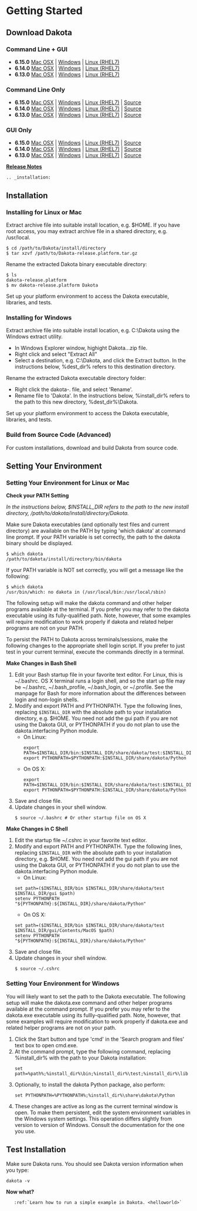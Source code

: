 Getting Started
===============

## Download Dakota

### Command Line + GUI

* **6.15.0** [Mac OSX](https://dakota.sandia.gov/sites/default/files/distributions/public/dakota-6.14.0-release-public-Darwin.x86_64-gui_cli.tar.gz) | [Windows](https://dakota.sandia.gov/sites/default/files/distributions/public/dakota-6.14.0-release-public-Windows.x64-gui_cli.zip) | [Linux (RHEL7)](https://dakota.sandia.gov/sites/default/files/distributions/public/dakota-6.14.0-release-public-rhel7.x86_64-gui_cli.tar.gz)
* **6.14.0** [Mac OSX](https://dakota.sandia.gov/sites/default/files/distributions/public/dakota-6.14.0-release-public-Darwin.x86_64-cli.tar.gz) | [Windows](https://dakota.sandia.gov/sites/default/files/distributions/public/dakota-6.14.0-release-public-Windows.x64-cli.zip) | [Linux (RHEL7)](https://dakota.sandia.gov/sites/default/files/distributions/public/dakota-6.14.0-release-public-rhel7.x86_64-cli.tar.gz)
* **6.13.0** [Mac OSX](https://dakota.sandia.gov/sites/default/files/distributions/public/dakota-6.14.0-release-public-Darwin.x86_64-gui.tar.gz) | [Windows](https://dakota.sandia.gov/sites/default/files/distributions/public/dakota-6.14.0-release-public-Windows.x64-gui.zip) | [Linux (RHEL7)](https://dakota.sandia.gov/sites/default/files/distributions/public/dakota-6.14.0-release-public-linux.x86_64-gui.tar.gz)

### Command Line Only

* **6.15.0** [Mac OSX](https://dakota.sandia.gov/sites/default/files/distributions/public/dakota-6.14.0-release-public-Darwin.x86_64-gui_cli.tar.gz) | [Windows](https://dakota.sandia.gov/sites/default/files/distributions/public/dakota-6.14.0-release-public-Windows.x64-gui_cli.zip) | [Linux (RHEL7)](https://dakota.sandia.gov/sites/default/files/distributions/public/dakota-6.14.0-release-public-rhel7.x86_64-gui_cli.tar.gz) | [Source](https://dakota.sandia.gov/sites/default/files/distributions/public/dakota-6.14.0-release-public-src-cli.tar.gz)
* **6.14.0** [Mac OSX](https://dakota.sandia.gov/sites/default/files/distributions/public/dakota-6.14.0-release-public-Darwin.x86_64-cli.tar.gz) | [Windows](https://dakota.sandia.gov/sites/default/files/distributions/public/dakota-6.14.0-release-public-Windows.x64-cli.zip) | [Linux (RHEL7)](https://dakota.sandia.gov/sites/default/files/distributions/public/dakota-6.14.0-release-public-rhel7.x86_64-cli.tar.gz) | [Source](https://dakota.sandia.gov/sites/default/files/distributions/public/dakota-6.14.0-release-public-src-cli.tar.gz)
* **6.13.0** [Mac OSX](https://dakota.sandia.gov/sites/default/files/distributions/public/dakota-6.14.0-release-public-Darwin.x86_64-gui.tar.gz) | [Windows](https://dakota.sandia.gov/sites/default/files/distributions/public/dakota-6.14.0-release-public-Windows.x64-gui.zip) | [Linux (RHEL7)](https://dakota.sandia.gov/sites/default/files/distributions/public/dakota-6.14.0-release-public-linux.x86_64-gui.tar.gz) | [Source](https://dakota.sandia.gov/sites/default/files/distributions/public/dakota-6.14.0-release-public-src-cli.tar.gz)

### GUI Only

* **6.15.0** [Mac OSX](https://dakota.sandia.gov/sites/default/files/distributions/public/dakota-6.14.0-release-public-Darwin.x86_64-gui_cli.tar.gz) | [Windows](https://dakota.sandia.gov/sites/default/files/distributions/public/dakota-6.14.0-release-public-Windows.x64-gui_cli.zip) | [Linux (RHEL7)](https://dakota.sandia.gov/sites/default/files/distributions/public/dakota-6.14.0-release-public-rhel7.x86_64-gui_cli.tar.gz) | [Source](https://dakota.sandia.gov/sites/default/files/distributions/public/dakota-6.14.0-release-public-src-gui.tar.gz)
* **6.14.0** [Mac OSX](https://dakota.sandia.gov/sites/default/files/distributions/public/dakota-6.14.0-release-public-Darwin.x86_64-cli.tar.gz) | [Windows](https://dakota.sandia.gov/sites/default/files/distributions/public/dakota-6.14.0-release-public-Windows.x64-cli.zip) | [Linux (RHEL7)](https://dakota.sandia.gov/sites/default/files/distributions/public/dakota-6.14.0-release-public-rhel7.x86_64-cli.tar.gz) | [Source](https://dakota.sandia.gov/sites/default/files/distributions/public/dakota-6.14.0-release-public-src-gui.tar.gz)
* **6.13.0** [Mac OSX](https://dakota.sandia.gov/sites/default/files/distributions/public/dakota-6.14.0-release-public-Darwin.x86_64-gui.tar.gz) | [Windows](https://dakota.sandia.gov/sites/default/files/distributions/public/dakota-6.14.0-release-public-Windows.x64-gui.zip) | [Linux (RHEL7)](https://dakota.sandia.gov/sites/default/files/distributions/public/dakota-6.14.0-release-public-linux.x86_64-gui.tar.gz) | [Source](https://dakota.sandia.gov/sites/default/files/distributions/public/dakota-6.14.0-release-public-src-gui.tar.gz)

[**Release Notes**](misc/releasenotes.md)

```{eval-rst}
.. _installation:
```
## Installation

### Installing for Linux or Mac

Extract archive file into suitable install location, e.g. $HOME.  If you have root access, you may extract archive file in a shared directory, e.g. /usr/local.

```
$ cd /path/to/Dakota/install/directory
$ tar xzvf /path/to/Dakota-release.platform.tar.gz
```

Rename the extracted Dakota binary executable directory:

```
$ ls
dakota-release.platform
$ mv dakota-release.platform Dakota
```

Set up your platform environment to access the Dakota executable, libraries, and tests.


### Installing for Windows

Extract archive file into suitable install location, e.g. C:\Dakota using the Windows extract utility.

* In Windows Explorer window, highight Dakota.<release>.<platform>.zip file.
* Right click and select "Extract All"
* Select a destination, e.g. C:\Dakota, and click the Extract button. In the instructions below, %dest_dir% refers to this destination directory. 

Rename the extracted Dakota executable directory folder:

* Right click the dakota-<release>.<platform> file, and select 'Rename'.
* Rename file to 'Dakota'. In the instructions below, %install_dir% refers to the path to this new directory, %dest_dir%\Dakota.

Set up your platform environment to access the Dakota executable, libraries, and tests.


### Build from Source Code (Advanced)

For custom installations, download and build Dakota from source code.

## Setting Your Environment

### Setting Your Environment for Linux or Mac

**Check your PATH Setting**

*In the instructions below, $INSTALL_DIR refers to the path to the new install directory, /path/to/dakota/install/directory/Dakota.*

Make sure Dakota executables (and optionally test files and current directory) are available on the PATH by typing 'which dakota' at command line prompt. If your PATH variable is set correctly, the path to the dakota binary should be displayed.

```
$ which dakota
/path/to/dakota/install/directory/bin/dakota
```

If your PATH variable is NOT set correctly, you will get a message like  the following:

```
$ which dakota
/usr/bin/which: no dakota in (/usr/local/bin:/usr/local/sbin)
```

The following setup will make the dakota command and other helper programs available at the terminal. If you prefer you may refer to the dakota executable using its fully-qualified path. Note, however, that some examples will require modification to work properly if dakota and related helper programs are not on your PATH.

To persist the PATH to Dakota across terminals/sessions, make the following changes to the appropriate shell login script. If you prefer to just test in your current terminal, execute the commands directly in a terminal.

**Make Changes in Bash Shell**

1. Edit your Bash startup file in your favorite text editor. For Linux, this is ~/.bashrc. OS X terminal runs a login shell, and so the start up file may be ~/.bashrc, ~/.bash_profile, ~/.bash_login, or ~/.profile. See the manpage for Bash for more information about the differences between login and non-login shells.
2. Modify and export PATH and PYTHONPATH.  Type the following lines, replacing `$INSTALL_DIR` with the absolute path to your installation directory, e.g. $HOME. You need not add the gui path if you are not using the Dakota GUI, or PYTHONPATH if you do not plan to use the dakota.interfacing Python module.
   - On Linux:
     ```
     export PATH=$INSTALL_DIR/bin:$INSTALL_DIR/share/dakota/test:$INSTALL_DIR/gui:$PATH
     export PYTHONPATH=$PYTHONPATH:$INSTALL_DIR/share/dakota/Python
     ```
   - On OS X:
     ```
     export PATH=$INSTALL_DIR/bin:$INSTALL_DIR/share/dakota/test:$INSTALL_DIR/gui/Contents/MacOS:$PATH
     export PYTHONPATH=$PYTHONPATH:$INSTALL_DIR/share/dakota/Python
	 ```
3. Save and close file.
4. Update changes in your shell window.
   ```
   $ source ~/.bashrc # Or other startup file on OS X
   ```

**Make Changes in C Shell**

1. Edit the startup file ~/.cshrc in your favorite text editor.
2. Modify and export PATH and PYTHONPATH.  Type the following lines, replacing `$INSTALL_DIR` with the absolute path to your installation directory, e.g. $HOME. You need not add the gui path if you are not using the Dakota GUI, or PYTHONPATH if you do not plan to use the dakota.interfacing Python module.
   - On Linux:
   ```
   set path=($INSTALL_DIR/bin $INSTALL_DIR/share/dakota/test $INSTALL_DIR/gui $path)
   setenv PYTHONPATH "${PYTHONPATH}:${INSTALL_DIR}/share/dakota/Python"
   ```
   - On OS X:
   ```
   set path=($INSTALL_DIR/bin $INSTALL_DIR/share/dakota/test $INSTALL_DIR/gui/Contents/MacOS $path)
   setenv PYTHONPATH "${PYTHONPATH}:${INSTALL_DIR}/share/dakota/Python"
   ```
3. Save and close file.
4. Update changes in your shell window.
   ```
   $ source ~/.cshrc
   ```

### Setting Your Environment for Windows

You will likely want to set the path to the Dakota executable. The following setup will make the dakota.exe command and other helper programs available at the command prompt. If you prefer you may refer to the dakota.exe executable using its fullly-qualified path. Note, however, that some examples will require modification to work properly if dakota.exe and related helper programs are not on your path.

1. Click the Start button and type 'cmd' in the 'Search program and files' text box to open cmd.exe.
2. At the command prompt, type the following command, replacing %install_dir% with the path to your Dakota installation:
   ```
   set path=%path%;%install_dir%\bin;%install_dir%\test;%install_dir%\lib
   ```
3. Optionally, to install the dakota Python package, also perform:
   ```
   set PYTHONPATH=%PYTHONPATH%;%install_dir%\share\dakota\Python
   ```
4. These changes are active as long as the current terminal window is open. To make them persistent, edit the system environment variables in the Windows system settings. This operation differs slightly from version to version of Windows. Consult the documentation for the one you use.


## Test Installation

Make sure Dakota runs. You should see Dakota version information when you type:

```
dakota -v
```

**Now what?**

```{eval-rst}
   :ref:`Learn how to run a simple example in Dakota. <helloworld>`
```